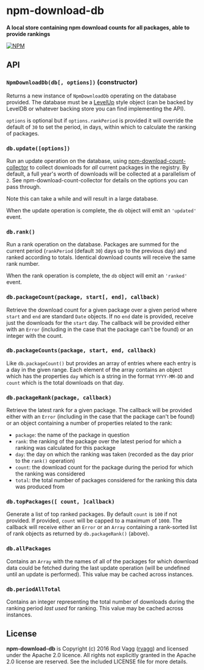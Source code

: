 # npm-download-db

**A local store containing npm download counts for all packages, able to provide rankings**

[![NPM](https://nodei.co/npm/npm-download-db.png)](https://nodei.co/npm/npm-download-db/)

## API

### `NpmDownloadDb(db[, options])` (constructor)

Returns a new instance of `NpmDownloadDb` operating on the database provided. The database must be a [LevelUp](https://github.com/level/levelup) style object (can be backed by LevelDB or whatever backing store you can find implementing the API).

`options` is optional but if `options.rankPeriod` is provided it will override the default of `30` to set the period, in days, within which to calculate the ranking of packages.

### `db.update([options])`

Run an update operation on the database, using [npm-download-count-collector](https://github.com/level/npm-download-count-collector) to collect downloads for _all_ current packages in the registry. By default, a full year's worth of downloads will be collected at a parallelism of `2`. See npm-download-count-collector for details on the options you can pass through.

Note this can take a while and will result in a large database.

When the update operation is complete, the `db` object will emit an `'updated'` event.

### `db.rank()`

Run a rank operation on the database. Packages are summed for the current period (`rankPeriod` (default `30`) days up to the previous day) and ranked according to totals. Identical download counts will receive the same rank number.

When the rank operation is complete, the `db` object will emit an `'ranked'` event.

### `db.packageCount(package, start[, end], callback)`

Retrieve the download count for a given package over a given period where `start` and `end` are standard `Date` objects. If no `end` date is provided, receive just the downloads for the `start` day. The callback will be provided either with an `Error` (including in the case that the package can't be found) or an integer with the count.

### `db.packageCounts(package, start, end, callback)`

Like `db.packageCount()` but provides an array of entries where each entry is a day in the given range. Each element of the array contains an object which has the properties `day` which is a string in the format `YYYY-MM-DD` and `count` which is the total downloads on that day.

### `db.packageRank(package, callback)`

Retrieve the latest rank for a given package. The callback will be provided either with an `Error` (including in the case that the package can't be found) or an object containing a number of properties related to the rank:

* `package`: the name of the package in question
* `rank`: the ranking of the package over the latest period for which a ranking was calculated for this package
* `day`: the day on which the ranking was taken (recorded as the day prior to the `rank()` operation)
* `count`: the download count for the package during the period for which the ranking was considered
* `total`: the total number of packages considered for the ranking this data was produced from

### `db.topPackages([ count, ]callback)`

Generate a list of top ranked packages. By default `count` is `100` if not provided. If provided, `count` will be capped to a maximum of `1000`. The callback will receive either an `Error` or an `Array` containing a rank-sorted list of rank objects as returned by `db.packageRank()` (above).

### `db.allPackages`

Contains an `Array` with the names of all of the packages for which download data could be fetched during the last update operation (will be undefined until an update is performed). This value may be cached across instances.

### `db.periodAllTotal`

Contains an integer representing the total number of downloads during the ranking period _last used_ for ranking. This value may be cached across instances.

## License

**npm-download-db** is Copyright (c) 2016 Rod Vagg ([rvagg](https://github.com/rvagg)) and licensed under the Apache 2.0 licence. All rights not explicitly granted in the Apache 2.0 license are reserved. See the included LICENSE file for more details.
